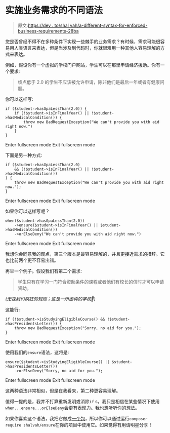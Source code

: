 # 实施业务需求的不同语法

> 原文:[https://dev . to/shal vah/a-different-syntax-for-enforced-business-requirements-28ba](https://dev.to/shalvah/a-different-syntax-for-enforcing-business-requirements-28ba)

您是否曾经不得不在多种条件下实现一些棘手的业务需求？有时候，需求可能很容易用人类语言来表达，但是当涉及到代码时，你就很难用一种其他人容易理解的方式来表达。

例如，假设你有一个虚拟的学校门户网站，学生可以在那里申请经济援助。你有一个要求:

> 绩点低于 2.0 的学生不应该被允许申请，除非他们是最后一年或者有健康问题。

你可以这样写:

```
if ($student->hasGpaLessThan(2.0)) {
    if (!$student->isInFinalYear() || !$student->hasMedicalCondition()) {
        throw new BadRequestException("We can't provide you with aid right now.")
    }
} 
```

Enter fullscreen mode Exit fullscreen mode

下面是另一种方式:

```
if ($student->hasGpaLessThan(2.0) 
    && (!$student->isInFinalYear() || !$student->hasMedicalCondition())
) {
    throw new BadRequestException("We can't provide you with aid right now.");
} 
```

Enter fullscreen mode Exit fullscreen mode

如果你可以这样写呢？

```
when($student->hasGpaLessThan(2.0))
    ->ensure($student->isInFinalYear() || $student->hasMedicalCondition())
    ->orElseDeny("We can't provide you with aid right now.") 
```

Enter fullscreen mode Exit fullscreen mode

我想你会同意我的观点，第三个版本是最容易理解的，并且更接近需求的措辞。它也比前两个更不容易出错。

再举一个例子。假设我们有第二个需求:

> 学生只有在学习一门符合资助条件的课程或者他们有校长的信时才可以申请资助。

*(无视我们疯狂的规则；这是一所虚构的学校🤭)*

这能行:

```
if (!$student->isStudyingEligibleCourse() && !$student->hasPresidentsLetter()) {
    throw new BadRequestException("Sorry, no aid for you.");
} 
```

Enter fullscreen mode Exit fullscreen mode

使用我们的`ensure`语法，这将是:

```
ensure($student->isStudyingEligibleCourse() || $student->hasPresidentsLetter())
    ->orElseDeny("Sorry, no aid for you."); 
```

Enter fullscreen mode Exit fullscreen mode

这两种语法非常相似，但是在我看来，第二种更容易理解。

值得一提的是，我并不打算重新发明或消除`if` s，我只是相信在某些情况下使用`when...ensure...orElseDeny`会更有表现力。我也想听听你的想法。

如果你喜欢这个语法，我把它做成[一个包](https://github.com/shalvah/ensure)，所以你可以通过运行`composer require shalvah/ensure`在你的项目中使用它。如果觉得有用请明星分享！